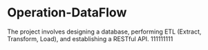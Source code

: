 # Operation-DataFlow
The project involves designing a database, performing ETL (Extract, Transform, Load), and establishing a RESTful API.
111111111
